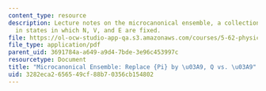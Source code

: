 ```yaml
---
content_type: resource
description: Lecture notes on the microcanonical ensemble, a collection of assemblies
  in states in which N, V, and E are fixed.
file: https://ol-ocw-studio-app-qa.s3.amazonaws.com/courses/5-62-physical-chemistry-ii-spring-2008/3282eca2656549cf88b70356cb154802_04_562ln08.pdf
file_type: application/pdf
parent_uid: 3691784a-a649-a9d4-7bde-3e96c453997c
resourcetype: Document
title: "Microcanonical Ensemble: Replace {Pi} by \u03A9, Q vs. \u03A9"
uid: 3282eca2-6565-49cf-88b7-0356cb154802
---
```


